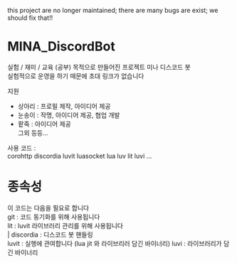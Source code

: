 this project are no longer maintained; there are many bugs are exist; we should fix that!!

# MINA_DiscordBot

실험 / 재미 / 교육 (공부) 목적으로 만들어진 프로젝트 미나 디스코드 봇  
실험적으로 운영을 하기 때문에 초대 링크가 없습니다  

지원  
- 상아리 : 프로필 제작, 아이디어 제공  
- 눈송이 : 작명, 아이디어 제공, 협업 개발  
- 팥죽 : 아이디어 제공  
그외 등등...  

사용 코드 :  
corohttp discordia
luvit luasocket lua luv lit luvi
...

# 종속성  
이 코드는 다음을 필요로 합니다  
git : 코드 동기화를 위해 사용됩니다  
lit : luvit 라이브러리 관리를 위해 사용됩니다  
 | discordia : 디스코드 봇 핸들링  
luvit : 실행에 관여합니다 (lua jit 와 라이브리러 담긴 바이너리)
luvi : 라이브러리가 담긴 바이너리
